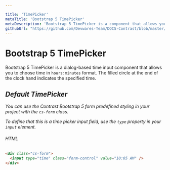 ```yaml
---

title: 'TimePicker'
metaTitle: 'Bootstrap 5 TimePicker'
metaDescription: 'Bootstrap 5 TimePicker is a component that allows you to choose a single time in `hours:minutes` format via a dialog.'
githubUrl: "https://github.com/Devwares-Team/DOCS-Contrast/blob/master/content/contrast/javascript/sections/timepicker.md"
---
```

# Bootstrap 5 TimePicker

Bootstrap 5 TimePicker is a dialog-based time input component that allows you to choose time in `hours:minutes` format. The filled circle at the end of the clock hand indicates the specified time.

<i/>

## Default TimePicker

You can use the Contrast Bootstrap 5 form predefined styling in your project with the `cs-form` class.

To define that this is a time picker input field, use the `type` property in your `input` element.

<Timepicker1/>

###### HTML

```html
<div class="cs-form">
  <input type="time" class="form-control" value="10:05 AM" />
</div>
```
